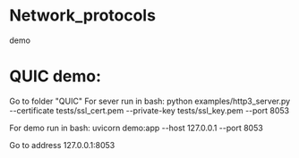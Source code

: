 # Network_protocols
 demo

 # QUIC demo:

Go to folder "QUIC"
 For sever run in bash:
 python examples/http3_server.py --certificate tests/ssl_cert.pem --private-key tests/ssl_key.pem --port 8053


 For demo run in bash:
 uvicorn demo:app --host 127.0.0.1 --port 8053

Go to address 127.0.0.1:8053